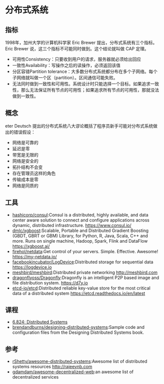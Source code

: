 # 分布式系统

## 指标

1998年，加州大学的计算机科学家 Eric Brewer 提出，分布式系统有三个指标。Eric Brewer 说，这三个指标不可能同时做到。这个结论就叫做 CAP 定理。

* 可用性Consistency：只要收到用户的请求，服务器就必须给出回应
* 一致性Availability：写操作之后的读操作，必须返回该值
* 分区容错Partition tolerance：大多数分布式系统都分布在多个子网络。每个子网络就叫做一个区（partition）。区间通信可能失败。
* 无法同时做到一致性和可用性。系统设计时只能选择一个目标。如果追求一致性，那么无法保证所有节点的可用性；如果追求所有节点的可用性，那就没法做到一致性。

## 概念

eter Deutsch 提出的分布式系统八大谬论概括了程序员新手可能对分布式系统做出的错误假设：

* 网络是可靠的
* 延迟是零
* 带宽是无限的
* 网络是安全的
* 拓扑结构不会变
* 存在管理员这样的角色
* 传输成本是零
* 网络是同质的

## 工具

* [hashicorp/consul](https://github.com/hashicorp/consul):Consul is a distributed, highly available, and data center aware solution to connect and configure applications across dynamic, distributed infrastructure. https://www.consul.io/
* [dmlc/xgboost](https://github.com/dmlc/xgboost):Scalable, Portable and Distributed Gradient Boosting (GBDT, GBRT or GBM) Library, for Python, R, Java, Scala, C++ and more. Runs on single machine, Hadoop, Spark, Flink and DataFlow https://xgboost.ai/
* [firehol/netdata](https://github.com/firehol/netdata):Get control of your servers. Simple. Effective. Awesome! https://my-netdata.io/
* [facebookincubator/LogDevice](https://github.com/facebookincubator/LogDevice):Distributed storage for sequential data https://logdevice.io
* [meshbird/meshbird](https://github.com/meshbird/meshbird):Distributed private networking http://meshbird.com
* [dragonflyoss/Dragonfly](https://github.com/dragonflyoss/Dragonfly):Dragonfly is an intelligent P2P based image and file distribution system. https://d7y.io
* [etcd-io/etcd](https://github.com/etcd-io/etcd):Distributed reliable key-value store for the most critical data of a distributed system https://etcd.readthedocs.io/en/latest

## 课程

* [6.824: Distributed Systems](http://nil.csail.mit.edu/6.824/2018/)
* [brendandburns/designing-distributed-systems](https://github.com/brendandburns/designing-distributed-systems):Sample code and configuration files from the Designing Distributed Systems book.

## 参考

* [rShetty/awesome-distributed-systems](https://github.com/rShetty/awesome-distributed-systems):Awesome list of distributed systems resources http://rajeevnb.com
* [gdamdam/awesome-decentralized-web](https://github.com/gdamdam/awesome-decentralized-web):an awesome list of decentralized services 
